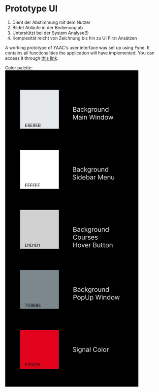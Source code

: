 # Prototype UI

1. Dient der Abstimmung mit dem Nutzer
2. Bildet Abläufe in der Bedienung ab
3. Unterstützt bei der System Analyse(!)
4. Komplexität reicht von Zeichnung bis hin zu UI First Ansätzen

A working prototype of YAAC's user interface was set up using Fyne. It contains all functionalities the application will have implemented. You can access it through [this link](https://www.figma.com/file/LafaEbsEgrPlpfGFD248Ht/Eva?type=design&node-id=0-1&mode=design&t=WLknTuXN0PHTvYjs-0).

Color palette:
![Color Palette](/Assets/ColorPalette.png "YAAC's Color Palette")